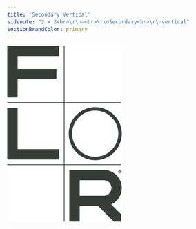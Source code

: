 ```yaml
---
title: 'Secondary Vertical'
sidenote: "2 × 3<br>\r\n—<br>\r\nSecondary<br>\r\nvertical"
sectionBrandColor: primary
---
```


![](symbol-secondary-vertical.svg?resize=133)